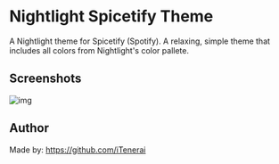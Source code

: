 # Nightlight Spicetify Theme
A Nightlight theme for Spicetify (Spotify). A relaxing, simple theme that includes all colors from Nightlight's color pallete.

## Screenshots

<img src="https://raw.githubusercontent.com/iTenerai/spicetify-themes/master/Nightlight/screenshots/nightlight.png" alt="img"> 

## Author
Made by: https://github.com/iTenerai
